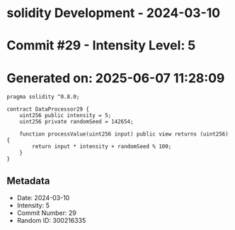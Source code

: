 ﻿# solidity Development - 2024-03-10
# Commit #29 - Intensity Level: 5
# Generated on: 2025-06-07 11:28:09
```solidity
pragma solidity ^0.8.0;

contract DataProcessor29 {
    uint256 public intensity = 5;
    uint256 private randomSeed = 142654;

    function processValue(uint256 input) public view returns (uint256) {
        return input * intensity + randomSeed % 100;
    }
}
```
## Metadata
- Date: 2024-03-10
- Intensity: 5
- Commit Number: 29
- Random ID: 300216335
